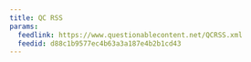 ```yaml
---
title: QC RSS
params:
  feedlink: https://www.questionablecontent.net/QCRSS.xml
  feedid: d88c1b9577ec4b63a3a187e4b2b1cd43
---
```

